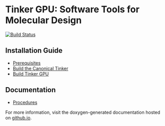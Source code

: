 Tinker GPU: Software Tools for Molecular Design
===============================================
[//]: # (Badges)
[![Build Status](https://travis-ci.com/zhi-wang/tinker.gpu.svg?branch=master)](https://travis-ci.com/zhi-wang/tinker.gpu)


## Installation Guide
   - [Prerequisites](doc/prerequisites.md)
   - [Build the Canonical Tinker](doc/build1.md)
   - [Build Tinker GPU](doc/build2.md)


## Documentation
   - [Procedures](doc/procedures.md)


For more information, visit the doxygen-generated documentation
hosted on [github.io](https://zhi-wang.github.io/tinker.gpu).

